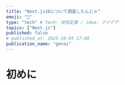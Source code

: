 ```yaml
---
title: "Next.js16について調査したんじゃ"
emoji: "🚀"
type: "tech" # tech: 技術記事 / idea: アイデア
topics: ["Next.js"]
published: false
# published_at: 2025-10-05 17:00
publication_name: "genai"
---
```

# 初めに
